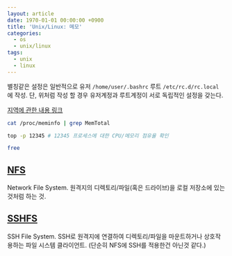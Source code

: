 ```yaml
---
layout: article
date: 1970-01-01 00:00:00 +0900
title: 'Unix/Linux: 메모'
categories:
  - os
  - unix/linux
tags:
  - unix
  - linux
---
```


별칭같은 설정은 일반적으로
유저 `/home/user/.bashrc`
루트 `/etc/rc.d/rc.local`
에 작성. 단, 위처럼 작성 할 경우 유저계정과 루트계정이 서로 독립적인 설정을 갖는다.

[지역에 관한 내용 링크](http://originalchoi.tistory.com/19)

```bash
cat /proc/meminfo | grep MemTotal
```
```bash
top -p 12345 # 12345 프로세스에 대한 CPU/메모리 점유율 확인
```
```bash
free
```

## [NFS](https://en.wikipedia.org/wiki/Network_File_System)
Network File System. 원격지의 디렉토리/파일(혹은 드라이브)을 로컬 저장소에 있는것처럼 하는 것.

## [SSHFS](https://en.wikipedia.org/wiki/SSHFS)
SSH File System. SSH로 원격지에 연결하여 디렉토리/파일을 마운트하거나 상호작용하는 파일 시스템 클라이언트. (단순히 NFS에 SSH를 적용한건 아닌것 같다.)
